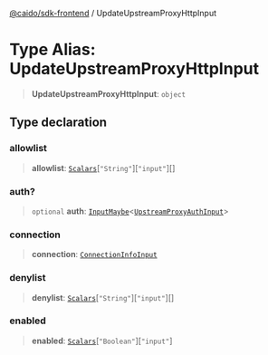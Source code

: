 [@caido/sdk-frontend](../index.md) / UpdateUpstreamProxyHttpInput

# Type Alias: UpdateUpstreamProxyHttpInput

> **UpdateUpstreamProxyHttpInput**: `object`

## Type declaration

### allowlist

> **allowlist**: [`Scalars`](Scalars.md)\[`"String"`\]\[`"input"`\][]

### auth?

> `optional` **auth**: [`InputMaybe`](InputMaybe.md)\<[`UpstreamProxyAuthInput`](UpstreamProxyAuthInput.md)\>

### connection

> **connection**: [`ConnectionInfoInput`](ConnectionInfoInput.md)

### denylist

> **denylist**: [`Scalars`](Scalars.md)\[`"String"`\]\[`"input"`\][]

### enabled

> **enabled**: [`Scalars`](Scalars.md)\[`"Boolean"`\]\[`"input"`\]
